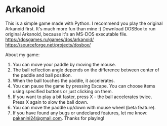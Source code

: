 # Arkanoid
This is a simple game made with Python. I recommend you play the original Arkanoid first.  It's much more fun than mine :)
Download DOSBox to run original Arkanoid, because it's an MS-DOS executable file.
https://dosgames.ru/games/dos/arkanoid/
https://sourceforge.net/projects/dosbox/

About my game:
1. You can move your paddle by moving the mouse.
2. The ball reflection angle depends on the difference between center of the paddle and ball position.
3. When the ball touches the paddle, it accelerates.
4. You can pause the game by pressing Escape. You can choose items using specified buttons or just clicking on them.
5. If you want to play a bit faster, press X - the ball accelerates twice. Press X again to slow the ball down.
6. You can move the paddle up/down with mouse wheel (beta feature).
7. If you have found any bugs or undeclared features, let me know: pakanini24@gmail.com. Thanks for playing!
